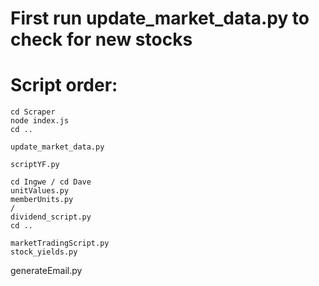 # First run update_market_data.py to check for new stocks
# Script order:

~~~~~~~~~~~~~~~~~~~~~~~~~
cd Scraper
node index.js
cd ..

update_market_data.py
~~~~~~~~~~~~~~~~~~~~~~~~~

~~~~~~~~~~~~~~~~~~~~~~~~~
scriptYF.py

cd Ingwe / cd Dave
unitValues.py
memberUnits.py
/
dividend_script.py
cd ..

marketTradingScript.py
stock_yields.py

~~~~~~~~~~~~~~~~~~~~~~~~~
generateEmail.py
